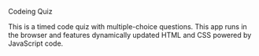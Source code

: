 Codeing Quiz

 This is a timed code quiz with multiple-choice questions. This app runs in the browser and features dynamically updated HTML and CSS powered by JavaScript code.
